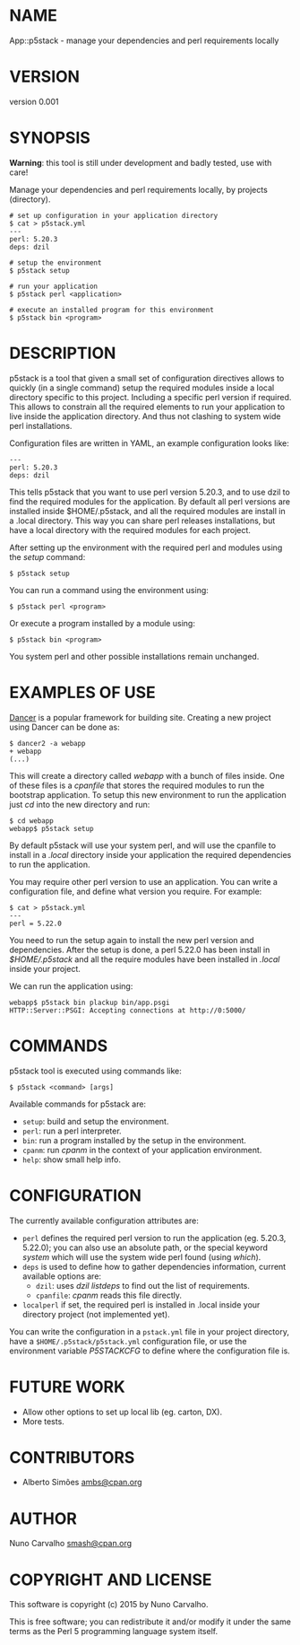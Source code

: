 # NAME

App::p5stack - manage your dependencies and perl requirements locally

# VERSION

version 0.001

# SYNOPSIS

**Warning**: this tool is still under development and badly tested, use
with care!

Manage your dependencies and perl requirements locally, by projects (directory).

    # set up configuration in your application directory
    $ cat > p5stack.yml
    ---
    perl: 5.20.3
    deps: dzil

    # setup the environment
    $ p5stack setup

    # run your application
    $ p5stack perl <application>

    # execute an installed program for this environment
    $ p5stack bin <program>

# DESCRIPTION

p5stack is a tool that given a small set of configuration directives allows to
quickly (in a single command) setup the required modules inside a local directory
specific to this project. Including a specific perl version if required. This
allows to constrain all the required elements to run your application to live
inside the application directory. And thus not clashing to system wide perl
installations.

Configuration files are written in YAML, an example configuration looks
like:

    ---
    perl: 5.20.3
    deps: dzil

This tells p5stack that you want to use perl version 5.20.3, and to use
dzil to find the required modules for the application. By default all
perl versions are installed inside $HOME/.p5stack, and all the required
modules are install in a .local directory. This way you can share perl
releases installations, but have a local directory with the required
modules for each project.

After setting up the environment with the required perl and modules
using the _setup_ command:

    $ p5stack setup

You can run a command using the environment using:

    $ p5stack perl <program>

Or execute a program installed by a module using:

    $ p5stack bin <program>

You system perl and other possible installations remain unchanged.

# EXAMPLES OF USE

[Dancer](http://perldancer.org) is a popular framework for building
site. Creating a new project using Dancer can be done as:

    $ dancer2 -a webapp
    + webapp
    (...)

This will create a directory called _webapp_ with a bunch of files
inside. One of these files is a _cpanfile_ that stores the required
modules to run the bootstrap application. To setup this new environment
to run the application just _cd_ into the new directory and run:

    $ cd webapp
    webapp$ p5stack setup

By default p5stack will use your system perl, and will use the cpanfile
to install in a _.local_ directory inside your application the required
dependencies to run the application.

You may require other perl version to use an application. You can write a
configuration file, and define what version you require. For example:

    $ cat > p5stack.yml
    ---
    perl = 5.22.0

You need to run the setup again to install the new perl version and
dependencies.
After the setup is done, a perl 5.22.0 has been install in _$HOME/.p5stack_
and all the require modules have been installed in _.local_ inside your
project.

We can run the application using:

    webapp$ p5stack bin plackup bin/app.psgi 
    HTTP::Server::PSGI: Accepting connections at http://0:5000/

# COMMANDS

p5stack tool is executed using commands like:

    $ p5stack <command> [args]

Available commands for p5stack are:

- `setup`: build and setup the environment.
- `perl`: run a perl interpreter.
- `bin`: run a program installed by the setup in the environment.
- `cpanm`: run _cpanm_ in the context of your application environment.
- `help`: show small help info.

# CONFIGURATION

The currently available configuration attributes are:

- `perl` defines the required perl version to run the application (eg. 5.20.3,
5.22.0); you can also use an absolute path, or the special keyword _system_
which will use the system wide perl found (using _which_).
- `deps` is used to define how to gather dependencies information, current
available options are:
    - `dzil`: uses _dzil listdeps_ to find out the list of requirements.
    - `cpanfile`: _cpanm_ reads this file directly.
- `localperl` if set, the required perl is installed in .local inside your
directory project (not implemented yet).

You can write the configuration in a `pstack.yml` file in your project
directory, have a `$HOME/.p5stack/p5stack.yml` configuration file,
or use the environment variable _P5STACKCFG_ to define where the configuration
file is.

# FUTURE WORK

- Allow other options to set up local lib (eg. carton, DX).
- More tests.

# CONTRIBUTORS

- Alberto Simões <ambs@cpan.org>

# AUTHOR

Nuno Carvalho <smash@cpan.org>

# COPYRIGHT AND LICENSE

This software is copyright (c) 2015 by Nuno Carvalho.

This is free software; you can redistribute it and/or modify it under
the same terms as the Perl 5 programming language system itself.
